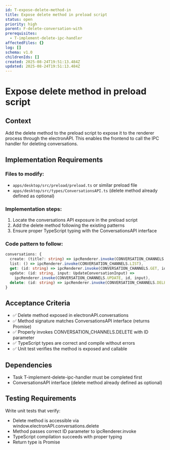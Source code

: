 ```yaml
---
id: T-expose-delete-method-in
title: Expose delete method in preload script
status: open
priority: high
parent: F-delete-conversation-with
prerequisites:
  - T-implement-delete-ipc-handler
affectedFiles: {}
log: []
schema: v1.0
childrenIds: []
created: 2025-08-24T19:51:13.484Z
updated: 2025-08-24T19:51:13.484Z
---
```


# Expose delete method in preload script

## Context

Add the delete method to the preload script to expose it to the renderer process through the electronAPI. This enables the frontend to call the IPC handler for deleting conversations.

## Implementation Requirements

### Files to modify:

- `apps/desktop/src/preload/preload.ts` or similar preload file
- `apps/desktop/src/types/ConversationsAPI.ts` (delete method already defined as optional)

### Implementation steps:

1. Locate the conversations API exposure in the preload script
2. Add the delete method following the existing patterns
3. Ensure proper TypeScript typing with the ConversationsAPI interface

### Code pattern to follow:

```typescript
conversations: {
  create: (title?: string) => ipcRenderer.invoke(CONVERSATION_CHANNELS.CREATE, title),
  list: () => ipcRenderer.invoke(CONVERSATION_CHANNELS.LIST),
  get: (id: string) => ipcRenderer.invoke(CONVERSATION_CHANNELS.GET, id),
  update: (id: string, input: UpdateConversationInput) =>
    ipcRenderer.invoke(CONVERSATION_CHANNELS.UPDATE, id, input),
  delete: (id: string) => ipcRenderer.invoke(CONVERSATION_CHANNELS.DELETE, id),
}
```

## Acceptance Criteria

- ✅ Delete method exposed in electronAPI.conversations
- ✅ Method signature matches ConversationsAPI interface (returns Promise<boolean>)
- ✅ Properly invokes CONVERSATION_CHANNELS.DELETE with ID parameter
- ✅ TypeScript types are correct and compile without errors
- ✅ Unit test verifies the method is exposed and callable

## Dependencies

- Task T-implement-delete-ipc-handler must be completed first
- ConversationsAPI interface (delete method already defined as optional)

## Testing Requirements

Write unit tests that verify:

- Delete method is accessible via window.electronAPI.conversations.delete
- Method passes correct ID parameter to ipcRenderer.invoke
- TypeScript compilation succeeds with proper typing
- Return type is Promise<boolean>
